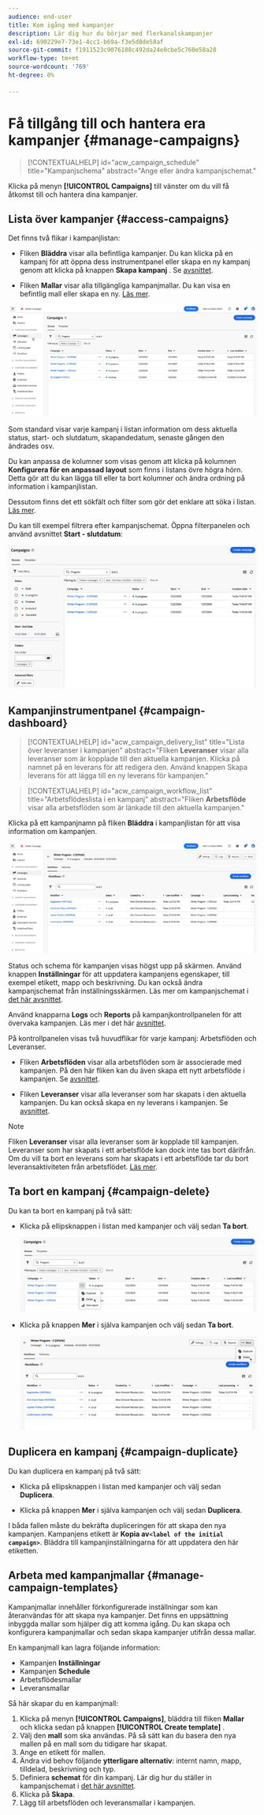 ```yaml
---
audience: end-user
title: Kom igång med kampanjer
description: Lär dig hur du börjar med flerkanalskampanjer
exl-id: 690229e7-73e1-4cc1-b69a-f3e5d8de58af
source-git-commit: f1911523c9076188c492da24e0cbe5c760e58a28
workflow-type: tm+mt
source-wordcount: '769'
ht-degree: 0%

---
```


# Få tillgång till och hantera era kampanjer {#manage-campaigns}

>[!CONTEXTUALHELP]
>id="acw_campaign_schedule"
>title="Kampanjschema"
>abstract="Ange eller ändra kampanjschemat."

Klicka på menyn **[!UICONTROL Campaigns]** till vänster om du vill få åtkomst till och hantera dina kampanjer.

## Lista över kampanjer {#access-campaigns}

Det finns två flikar i kampanjlistan:

* Fliken **Bläddra** visar alla befintliga kampanjer. Du kan klicka på en kampanj för att öppna dess instrumentpanel eller skapa en ny kampanj genom att klicka på knappen **Skapa kampanj** . Se [avsnittet](create-campaigns.md#create-campaigns).

* Fliken **Mallar** visar alla tillgängliga kampanjmallar. Du kan visa en befintlig mall eller skapa en ny. [Läs mer](#manage-campaign-templates).

![Beskrivning: Skärmen med kampanjlistan visar flikarna Bläddra och mallar, tillsammans med alternativ för att skapa eller visa kampanjer](assets/campaign-list.png)

Som standard visar varje kampanj i listan information om dess aktuella status, start- och slutdatum, skapandedatum, senaste gången den ändrades osv.

Du kan anpassa de kolumner som visas genom att klicka på kolumnen **Konfigurera för en anpassad layout** som finns i listans övre högra hörn. Detta gör att du kan lägga till eller ta bort kolumner och ändra ordning på information i kampanjlistan.

Dessutom finns det ett sökfält och filter som gör det enklare att söka i listan. [Läs mer](../get-started/user-interface.md#list-screens).

Du kan till exempel filtrera efter kampanjschemat. Öppna filterpanelen och använd avsnittet **Start - slutdatum**:

![Beskrivning: Filterpanelen med alternativ för att filtrera kampanjer efter start- och slutdatum](assets/campaign-filter-on-dates.png)

## Kampanjinstrumentpanel {#campaign-dashboard}

>[!CONTEXTUALHELP]
>id="acw_campaign_delivery_list"
>title="Lista över leveranser i kampanjen"
>abstract="Fliken **Leveranser** visar alla leveranser som är kopplade till den aktuella kampanjen. Klicka på namnet på en leverans för att redigera den. Använd knappen Skapa leverans för att lägga till en ny leverans för kampanjen."

>[!CONTEXTUALHELP]
>id="acw_campaign_workflow_list"
>title="Arbetsflödeslista i en kampanj"
>abstract="Fliken **Arbetsflöde** visar alla arbetsflöden som är länkade till den aktuella kampanjen."

Klicka på ett kampanjnamn på fliken **Bläddra** i kampanjlistan för att visa information om kampanjen.

![Beskrivning: Kontrollpanelen för kampanjer visar status, schema och flikar för arbetsflöden och leveranser](assets/campaign-dashboard.png)

Status och schema för kampanjen visas högst upp på skärmen. Använd knappen **Inställningar** för att uppdatera kampanjens egenskaper, till exempel etikett, mapp och beskrivning. Du kan också ändra kampanjschemat från inställningsskärmen. Läs mer om kampanjschemat i [det här avsnittet](create-campaigns.md#campaign-schedule).

Använd knapparna **Logs** och **Reports** på kampanjkontrollpanelen för att övervaka kampanjen. Läs mer i det här [avsnittet](create-campaigns.md#create-campaigns).

På kontrollpanelen visas två huvudflikar för varje kampanj: Arbetsflöden och Leveranser.

* Fliken **Arbetsflöden** visar alla arbetsflöden som är associerade med kampanjen. På den här fliken kan du även skapa ett nytt arbetsflöde i kampanjen. Se [avsnittet](create-campaigns.md#create-campaigns).

* Fliken **Leveranser** visar alla leveranser som har skapats i den aktuella kampanjen. Du kan också skapa en ny leverans i kampanjen. Se [avsnittet](create-campaigns.md#create-campaigns).

>[!NOTE]
>
>Fliken **Leveranser** visar alla leveranser som är kopplade till kampanjen. Leveranser som har skapats i ett arbetsflöde kan dock inte tas bort därifrån. Om du vill ta bort en leverans som har skapats i ett arbetsflöde tar du bort leveransaktiviteten från arbetsflödet. [Läs mer](../msg/gs-messages.md#delivery-delete).

## Ta bort en kampanj {#campaign-delete}

Du kan ta bort en kampanj på två sätt:

* Klicka på ellipsknappen i listan med kampanjer och välj sedan **Ta bort**.

  ![Beskrivning: Skärmen med kampanjlistan visas med ellipsknappen och alternativet Ta bort ](assets/delete-a-campaign-from-list.png)

* Klicka på knappen **Mer** i själva kampanjen och välj sedan **Ta bort**.

  ![Beskrivning: På kontrollpanelen för kampanjer visas knappen Mer och alternativet Ta bort ](assets/delete-a-campaign-from-dashboard.png)

## Duplicera en kampanj {#campaign-duplicate}

Du kan duplicera en kampanj på två sätt:

* Klicka på ellipsknappen i listan med kampanjer och välj sedan **Duplicera**.

* Klicka på knappen **Mer** i själva kampanjen och välj sedan **Duplicera**.

I båda fallen måste du bekräfta dupliceringen för att skapa den nya kampanjen. Kampanjens etikett är **Kopia av`<label of the initial campaign>`**. Bläddra till kampanjinställningarna för att uppdatera den här etiketten.

## Arbeta med kampanjmallar {#manage-campaign-templates}

Kampanjmallar innehåller förkonfigurerade inställningar som kan återanvändas för att skapa nya kampanjer. Det finns en uppsättning inbyggda mallar som hjälper dig att komma igång. Du kan skapa och konfigurera kampanjmallar och sedan skapa kampanjer utifrån dessa mallar.

En kampanjmall kan lagra följande information:

* Kampanjen **Inställningar**
* Kampanjen **Schedule**
* Arbetsflödesmallar
* Leveransmallar

Så här skapar du en kampanjmall:

1. Klicka på menyn **[!UICONTROL Campaigns]**, bläddra till fliken **Mallar** och klicka sedan på knappen **[!UICONTROL Create template]** .
1. Välj den **mall** som ska användas. På så sätt kan du basera den nya mallen på en mall som du tidigare har skapat.
1. Ange en etikett för mallen.
1. Ändra vid behov följande **ytterligare alternativ**: internt namn, mapp, tilldelad, beskrivning och typ.
1. Definiera **schemat** för din kampanj. Lär dig hur du ställer in kampanjschemat i [det här avsnittet](create-campaigns.md#campaign-schedule).
1. Klicka på **Skapa**.
1. Lägg till arbetsflöden och leveransmallar i kampanjen.